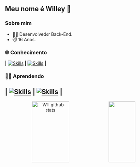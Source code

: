 <h2>Meu nome é Willey 👋</h2>

<h3>Sobre mim</h3>

- 🧑‍🎓 Desenvolvedor Back-End.
- 😼 16 Anos.

### 🌐 Conhecimento
**|**
[![Skills](https://skillicons.dev/icons?i=nodejs,html,css,javascript)](https://skillicons.dev)
**|**
[![Skills](https://skillicons.dev/icons?i=mongodb)](https://skillicons.dev)
**|**

### 👨‍🏫 Aprendendo
**|**
[![Skills](https://skillicons.dev/icons?i=php,java,python)](https://skillicons.dev)
**|**
[![Skills](https://skillicons.dev/icons?i=mysql,postgres)](https://skillicons.dev)
**|**
---

<div align="center">  
  <img width="49%" height="195px" src="https://github-readme-stats.vercel.app/api?username=willgonzaga&show_icons=true&count_private=true&hide_border=true&title_color=00bfbf&icon_color=00bfbf&text_color=c9d1d9&bg_color=0d1117" alt="Will github stats" /> 
  <img width="41%" height="195px" src="https://github-readme-stats.vercel.app/api/top-langs/?username=willgonzaga&layout=compact&hide_border=true&title_color=00bfbf&text_color=00bfbf&bg_color=0d1117" />
</div>
